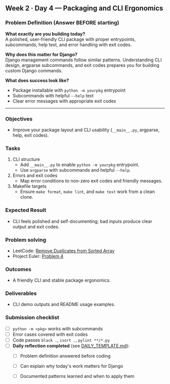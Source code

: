 ## Week 2 · Day 4 — Packaging and CLI Ergonomics

### Problem Definition (Answer BEFORE starting)
**What exactly are you building today?**  
A polished, user-friendly CLI package with proper entrypoints, subcommands, help text, and error handling with exit codes.

**Why does this matter for Django?**  
Django management commands follow similar patterns. Understanding CLI design, argparse subcommands, and exit codes prepares you for building custom Django commands.

**What does success look like?**  
- Package installable with `python -m yourpkg` entrypoint
- Subcommands with helpful `--help` text
- Clear error messages with appropriate exit codes

---

### Objectives
- Improve your package layout and CLI usability (`__main__.py`, argparse, help, exit codes).

### Tasks
1) CLI structure
   - Add `__main__.py` to enable `python -m yourpkg` entrypoint.
   - Use `argparse` with subcommands and helpful `--help`.
2) Errors and exit codes
   - Map error conditions to non-zero exit codes and friendly messages.
3) Makefile targets
   - Ensure `make format`, `make lint`, and `make test` work from a clean clone.

### Expected Result
- CLI feels polished and self-documenting; bad inputs produce clear output and exit codes.

### Problem solving
- LeetCode: [Remove Duplicates from Sorted Array](https://leetcode.com/problems/remove-duplicates-from-sorted-array/)
- Project Euler: [Problem 4](https://projecteuler.net/problem=4)

### Outcomes
- A friendly CLI and stable package ergonomics.

### Deliverables
- CLI demo outputs and README usage examples.

### Submission checklist
- [ ] `python -m <pkg>` works with subcommands
- [ ] Error cases covered with exit codes
- [ ] Code passes `black .`, `isort .`, `pylint **/*.py`
- [ ] **Daily reflection completed** (see [DAILY_TEMPLATE.md](../../DAILY_TEMPLATE.md)):
  - [ ] Problem definition answered before coding
  - [ ] Can explain why today's work matters for Django
  - [ ] Documented patterns learned and when to apply them


